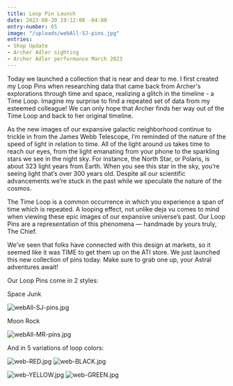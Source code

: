 ```yaml
---
title: Loop Pin Launch
date: 2023-08-30 19:12:00 -04:00
entry-number: 65
image: "/uploads/webAll-SJ-pins.jpg"
entries:
- Shop Update
- Archer Adler sighting
- Archer Adler performance March 2023
---
```


Today we launched a collection that is near and dear to me. I first created my Loop Pins when researching data that came back from Archer's explorations through time and space, realizing a glitch in the timeline - a Time Loop. Imagine my surprise to find a repeated set of data from my esteemed colleague! We can only hope that Archer finds her way out of the Time Loop and back to her original timeline.

As the new images of our expansive galactic neighborhood continue to trickle in from the James Webb Telescope, I’m reminded of the nature of the speed of light in relation to time. All of the light around us takes time to reach our eyes, from the light emanating from your phone to the sparkling stars we see in the night sky. For instance, the North Star, or Polaris, is about 323 light years from Earth. When you see this star in the sky, you’re seeing light that’s over 300 years old. Despite all our scientific advancements we’re stuck in the past while we speculate the nature of the cosmos.

The Time Loop is a common occurrence in which you experience a span of time which is repeated. A looping effect, not unlike deja vu comes to mind when viewing these epic images of our expansive universe’s past. Our Loop Pins are a representation of this phenomena — handmade by yours truly, The Chief.

We’ve seen that folks have connected with this design at markets, so it seemed like it was TIME to get them up on the ATI store. We just launched this new collection of pins today. Make sure to grab one up, your Astral adventures await!

Our Loop Pins come in 2 styles:

Space Junk

![webAll-SJ-pins.jpg](/uploads/webAll-SJ-pins.jpg)

Moon Rock

![webAll-MR-pins.jpg](/uploads/webAll-MR-pins.jpg)

And in 5 variations of loop colors:


![web-RED.jpg](/uploads/web-RED.jpg)
![web-BLACK.jpg](/uploads/web-BLACK.jpg)

![web-YELLOW.jpg](/uploads/web-YELLOW.jpg)
![web-GREEN.jpg](/uploads/web-GREEN.jpg)